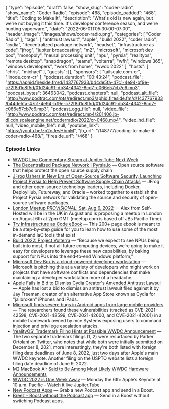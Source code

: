 {
  "type": "episode",
  "draft": false,
  "show_slug": "coder-radio",
  "show_name": "Coder Radio",
  "episode": 468,
  "episode_padded": "468",
  "title": "Coding to Make It",
  "description": "What's old is new again, but we're not buying it this time. It's developer conference season, and we're hunting vaporware.",
  "date": "2022-06-01T05:30:00-07:00",
  "header_image": "/images/shows/coder-radio.png",
  "categories": [
    "Coder Radio"
  ],
  "tags": [
    "antitrust lawsuit",
    "apple",
    "build 2022",
    "coder radio",
    "cydia",
    "decentralized package network",
    "headset",
    "infrastructure as code",
    "jfrog",
    "jupiter broadcasting",
    "m2",
    "microsoft",
    "microsoft dev box",
    "monopoly",
    "neural processing unit",
    "npu",
    "pyrsia",
    "realityos",
    "remote desktop",
    "snapdragon",
    "teams",
    "volterra",
    "wfh",
    "windows 365",
    "windows developers",
    "work from home",
    "wwdc 2022"
  ],
  "hosts": [
    "chris",
    "michael"
  ],
  "guests": [],
  "sponsors": [
    "tailscale.com-cr",
    "linode.com-cr"
  ],
  "podcast_duration": "00:43:24",
  "podcast_file": "https://aphid.fireside.fm/d/1437767933/b44de5fa-47c1-4e94-bf9e-c72f8d1c8f5d/01d24c91-db34-4342-8cd7-c066e57cb7c6.mp3",
  "podcast_bytes": 36463042,
  "podcast_chapters": null,
  "podcast_alt_file": "http://www.podtrac.com/pts/redirect.mp3/aphid.fireside.fm/d/1437767933/b44de5fa-47c1-4e94-bf9e-c72f8d1c8f5d/01d24c91-db34-4342-8cd7-c066e57cb7c6.mp3",
  "podcast_ogg_file": null,
  "video_file": "http://www.podtrac.com/pts/redirect.mp4/201406.jb-dl.cdn.scaleengine.net/coderradio/2022/cr-0468.mp4",
  "video_hd_file": null,
  "video_mobile_file": null,
  "youtube_link": "https://youtu.be/zb2oJesHbmM",
  "jb_url": "/148777/coding-to-make-it-coder-radio-468/",
  "fireside_url": "/468"
}


### Episode Links

  * [WWDC Live Commentary Stream at Jupiter.Tube Next Week](https://jupiter.tube/c/live/videos "WWDC Live Commentary Stream at Jupiter.Tube Next Week")
  * [The Decentralized Package Network | Pyrsia.io](https://pyrsia.io/ "The Decentralized Package Network | Pyrsia.io") — Open source software that helps protect the open source supply chain
  * [JFrog Ushers in New Era of Open-Source Software Security, Launching Project Pyrsia to Help Prevent Software Supply Chain Attacks](https://jfrog.com/press/jfrog-ushers-in-new-era-of-open-source-software-security-launching-project-pyrsia/ "JFrog Ushers in New Era of Open-Source Software Security, Launching Project Pyrsia to Help Prevent Software Supply Chain Attacks") — JFrog and other open-source technology leaders, including Docker, DeployHub, Futureway, and Oracle – worked together to establish the Project Pyrsia network for validating the source and security of open-source software packages.
  * [London Meetup *PROVISIONAL*, Sat, Aug 6, 2022](https://www.meetup.com/jupiterbroadcasting/events/286056077/ "London Meetup *PROVISIONAL*, Sat, Aug 6, 2022") — Alex from Self-Hosted will be in the UK in August and is proposing a meetup in London on August 6th at 2pm GMT (meetup.com is based off JBs Pacific Time).
  * [Try Infrastructure as Code eBook](https://www.linode.com/content/try-infrastructure-as-code-ebook-series/ "Try Infrastructure as Code eBook") — This 200+ page ebook is meant to be a step-by-step guide for you to learn how to use some of the most in-demand IaC tools that exist
  * [Build 2022: Project Volterra](https://www.thurrott.com/hardware/267523/build-2022-project-volterra-is-a-new-arm-powered-mini-pc-for-developers "Build 2022: Project Volterra") — “Because we expect to see NPUs being built into most, if not all future computing devices, we’re going to make it easy for developers to leverage these new capabilities, by baking support for NPUs into the end-to-end Windows platform,”
  * [Microsoft Dev Box is a cloud-powered developer workstation](https://www.theverge.com/2022/5/24/23137602/microsoft-dev-box-azure-workstation-cloud-build "Microsoft Dev Box is a cloud-powered developer workstation") — Microsoft is pitching this at a variety of developers who might work on projects that have software conflicts and dependencies that make maintaining a developer workstation more of a headache.
  * [Apple Fails in Bid to Dismiss Cydia Creator's Amended Antitrust Lawsui](https://www.macrumors.com/2022/05/30/judge-allows-cydia-lawsuit-against-apple/ "Apple Fails in Bid to Dismiss Cydia Creator's Amended Antitrust Lawsui") — Apple has lost a bid to dismiss an antitrust lawsuit filed against it by Jay Freeman, creator of an alternative App Store known as Cydia for "jailbroken" iPhones and iPads.
  * [Microsoft finds severe bugs in Android apps from large mobile providers](https://www.bleepingcomputer.com/news/security/microsoft-finds-severe-bugs-in-android-apps-from-large-mobile-providers/ "Microsoft finds severe bugs in Android apps from large mobile providers") — The researchers found these vulnerabilities (tracked as CVE-2021-42598, CVE-2021-42599, CVE-2021-42600, and CVE-2021-42601) in a mobile framework owned by mce Systems exposing users to command injection and privilege escalation attacks.
  * ['realityOS' Trademark Filing Hints at Possible WWDC Announcement](https://www.macrumors.com/2022/05/29/realityos-trademark-filing-ahead-of-wwdc/ "'realityOS' Trademark Filing Hints at Possible WWDC Announcement") — The two separate trademark filings (1, 2) were resurfaced by Parker Ortolani on Twitter, who notes that while both were initially submitted on December 8, 2021, more interestingly, they're both listed with foreign filing date deadlines of June 8, 2022, just two days after Apple's main WWDC keynote. Another filing on the USPTO website lists a foreign filing date deadline of June 9, 2022.
  * [M2 MacBook Air Said to Be Among Most Likely WWDC Hardware Announcements](https://www.macrumors.com/2022/05/29/m2-macbook-air-among-most-likely-wwdc-unveilings/ "M2 MacBook Air Said to Be Among Most Likely WWDC Hardware Announcements")
  * [WWDC 2022 is One Week Away](https://www.macrumors.com/2022/05/30/wwdc-2022-is-one-week-away/ "WWDC 2022 is One Week Away") — Monday the 6th: Apple’s Keynote at 10 a.m. Pacific - Watch it live Jupiter.Tube
  * [New Podcast Apps](https://podcastindex.org/apps?appTypes=app&elements=Chapters%2CValue "New Podcast Apps") — Grab a new Podcast app and send in a Boost.
  * [Breez - Boost without the Podcast app](https://breez.technology/ "Breez - Boost without the Podcast app") — Send in a Boost without switching Podcast apps.


